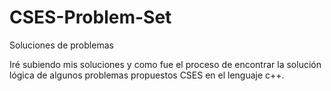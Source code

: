 # CSES-Problem-Set

Soluciones de problemas

Iré subiendo mis soluciones y como fue el proceso de encontrar la solución lógica de algunos problemas propuestos CSES en el lenguaje c++.